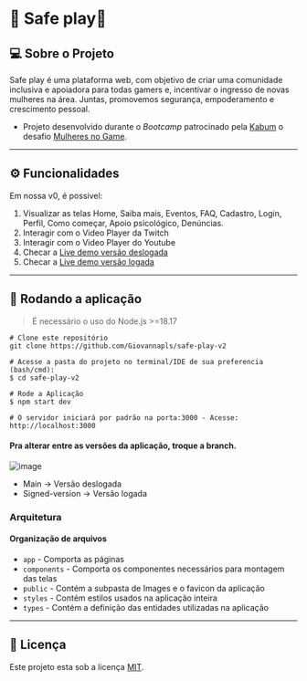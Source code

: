 # 🚀 Safe play🚀

## 💻 Sobre o Projeto

Safe play é uma plataforma web, com objetivo de criar uma comunidade inclusiva e apoiadora para todas gamers e, incentivar o ingresso de novas mulheres na área. Juntas, promovemos segurança, empoderamento e crescimento pessoal. 
- Projeto desenvolvido durante o *Bootcamp* patrocinado pela [Kabum](https://www.kabum.com.br//) o desafio [Mulheres no Game](https://www.kabum.com.br/hotsite/mulheres-no-game/).

---


## ⚙️ [](https://github.com/DivasLu/ApiWishlist#funcionalidades)**Funcionalidades**

Em nossa v0, é possivel:

1) Visualizar as telas Home, Saiba mais, Eventos, FAQ, Cadastro, Login, Perfil, Como começar, Apoio psicológico, Denúncias.
2) Interagir com o Video Player da Twitch
3) Interagir com o Video Player do Youtube
4) Checar a [Live demo versão deslogada](https://safe-play-v2.vercel.app/)
5) Checar a [Live demo versão logada](https://safe-play-signed.vercel.app/)
---

## 🔨 Rodando a aplicação
> É necessário o uso do Node.js >=18.17

 ```
 # Clone este repositório
 git clone https://github.com/Giovannapls/safe-play-v2

 # Acesse a pasta do projeto no terminal/IDE de sua preferencia (bash/cmd):
 $ cd safe-play-v2

# Rode a Aplicação
$ npm start dev

 # O servidor iniciará por padrão na porta:3000 - Acesse: http://localhost:3000
```
#### Pra alterar entre as versões da aplicação, troque a branch. 
![image](https://github.com/Giovannapls/safe-play-v2/assets/37786977/b15bddd3-0482-4ebb-b139-910c8c1f4ed3)
- Main -> Versão deslogada
- Signed-version -> Versão logada


### Arquitetura

#### Organização de arquivos

* `app` - Comporta as páginas
* `components` - Comporta os componentes necessários para montagem das telas
* `public` - Contém a subpasta de Images e o favicon da aplicação
* `styles` - Contém estilos usados na aplicação inteira
* `types` - Contém a definição das entidades utilizadas na aplicação
---

## 📝 Licença

Este projeto esta sob a licença [MIT](./LICENSE).
